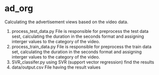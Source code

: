 # ad_org
Calculating the advertisement views  based on the video data.

1. process_test_data.py
      File is responsible for preprocess the test data sest, calculating the duration in the seconds format and assigning interger
    values to the category of the video.
2. process_train_data.py
     File is responsible for preprocess the train data set, calculating the duration in the seconds format and assigning interger
   values to the category of the video.
3. SVR_classifer.py
       using SVR (support vector regression) find the results
4. data/output.csv
       File having the result values
